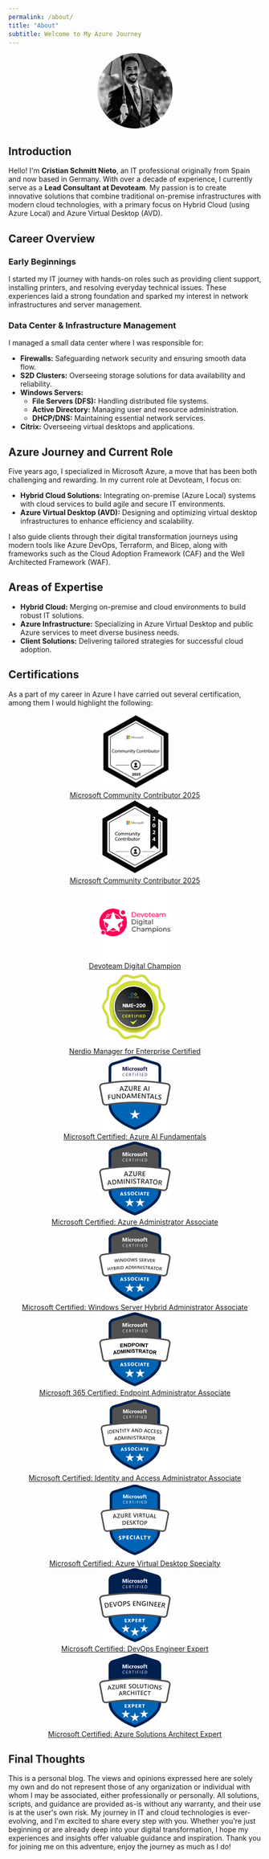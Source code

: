 ```yaml
---
permalink: /about/
title: "About"
subtitle: Welcome to My Azure Journey
---
```


<div style="text-align: center;">
  <img src="/assets/img/avatar-csn.jpeg" alt="Cristian Schmitt Nieto" style="width: 150px; height: 150px; border-radius: 50%;"/>
</div>

## Introduction

Hello! I'm **Cristian Schmitt Nieto**, an IT professional originally from Spain and now based in Germany. With over a decade of experience, I currently serve as a **Lead Consultant at Devoteam**. My passion is to create innovative solutions that combine traditional on-premise infrastructures with modern cloud technologies, with a primary focus on Hybrid Cloud (using Azure Local) and Azure Virtual Desktop (AVD).

## Career Overview

### Early Beginnings

I started my IT journey with hands-on roles such as providing client support, installing printers, and resolving everyday technical issues. These experiences laid a strong foundation and sparked my interest in network infrastructures and server management.

### Data Center & Infrastructure Management

I managed a small data center where I was responsible for:
* **Firewalls:** Safeguarding network security and ensuring smooth data flow.
* **S2D Clusters:** Overseeing storage solutions for data availability and reliability.
* **Windows Servers:**
  * **File Servers (DFS):** Handling distributed file systems.
  * **Active Directory:** Managing user and resource administration.
  * **DHCP/DNS:** Maintaining essential network services.
* **Citrix:** Overseeing virtual desktops and applications.

## Azure Journey and Current Role

Five years ago, I specialized in Microsoft Azure, a move that has been both challenging and rewarding. In my current role at Devoteam, I focus on:
* **Hybrid Cloud Solutions:** Integrating on-premise (Azure Local) systems with cloud services to build agile and secure IT environments.
* **Azure Virtual Desktop (AVD):** Designing and optimizing virtual desktop infrastructures to enhance efficiency and scalability.

I also guide clients through their digital transformation journeys using modern tools like Azure DevOps, Terraform, and Bicep, along with frameworks such as the Cloud Adoption Framework (CAF) and the Well Architected Framework (WAF).

## Areas of Expertise

* **Hybrid Cloud:** Merging on-premise and cloud environments to build robust IT solutions.
* **Azure Infrastructure:** Specializing in Azure Virtual Desktop and public Azure services to meet diverse business needs.
* **Client Solutions:** Delivering tailored strategies for successful cloud adoption.

## Certifications

As a part of my career in Azure I have carried out several certification, among them I would highlight the following:
<div class="Certifications" style="text-align: center;">
  <a href="https://www.credly.com/badges/c9188d86-44a2-457b-bcb7-11423a24a97c/public_url" target="_blank">
    <img src="/assets/img/mscc2025.png" alt="Microsoft Community Contributor 2025" class="cert-image" style="width: 150px; height: 150px;"/>
    <div style="text-align: center;">Microsoft Community Contributor 2025</div>
  </a>
  <a href="https://www.credly.com/badges/5c59cba2-abd4-49bf-99e4-4f72570851d0/public_url" target="_blank">
    <img src="/assets/img/mscc2024.png" alt="Microsoft Community Contributor 2024" class="cert-image" style="width: 150px; height: 150px;"/>
    <div style="text-align: center;">Microsoft Community Contributor 2025</div>
  </a>
  <a href="https://eu.badgr.com/public/assertions/nyYBb_cJS_yLso8m1pnOHQ?identity__email=cristian.schmitt.nieto@devoteam.com" target="_blank">
    <img src="/assets/img/devoteam-digital-champion.png" alt="Digital Champion Devoteam" class="cert-image" style="width: 150px; height: 150px;"/>
    <div style="text-align: center;">Devoteam Digital Champion</div>
  </a>
  <a href="/assets/img/cert/NME-200.pdf" target="_blank">
    <img src="/assets/img/nerdio-nme-200.png" alt="Nerdio Manager for Enterprise Certified" class="cert-image" style="width: 150px; height: 150px;"/>
    <div style="text-align: center;">Nerdio Manager for Enterprise Certified</div>
  </a>
  <a href="https://learn.microsoft.com/api/credentials/share/en-us/CristianSchmittNieto/DEC07C6846AF65A7?sharingId=24F0DC952D8EB05D" target="_blank">
    <img src="/assets/img/microsoft-certified-fundamentals-badge-AI.png" alt="Microsoft Certified: Azure AI Fundamentals" class="cert-image" style="width: 150px; height: 150px;"/>
    <div style="text-align: center;">Microsoft Certified: Azure AI Fundamentals</div>
  </a>
  <a href="https://learn.microsoft.com/api/credentials/share/en-us/CristianSchmittNieto/5FBC968AEABFC10B?sharingId=24F0DC952D8EB05D" target="_blank">
    <img src="/assets/img/microsoft-certified-associate-badge-adm.png"  alt="Microsoft Certified: Azure Administrator Associate" class="cert-image" style="width: 150px; height: 150px;"/>
    <div style="text-align: center;">Microsoft Certified: Azure Administrator Associate</div>
  </a>
  <a href="https://learn.microsoft.com/api/credentials/share/en-us/CristianSchmittNieto/A3635D8F3BE9F9C2?sharingId=24F0DC952D8EB05D" target="_blank">
    <img src="/assets/img/microsoft-certified-associate-badge-hybrid.png" alt="Microsoft Certified: Windows Server Hybrid Administrator Associate" class="cert-image" style="width: 150px; height: 150px;"/>
    <div style="text-align: center;">Microsoft Certified: Windows Server Hybrid Administrator Associate</div>
  </a>
  <a href="https://learn.microsoft.com/api/credentials/share/en-gb/CristianSchmittNieto/923DF5023E108FBA?sharingId=24F0DC952D8EB05D" target="_blank">
    <img src="/assets/img/microsoft-certified-associate-badge-endpoint.png" alt="Microsoft 365 Certified: Endpoint Administrator Associate" class="cert-image" style="width: 150px; height: 150px;"/>
    <div style="text-align: center;">Microsoft 365 Certified: Endpoint Administrator Associate</div>
  </a>
  <a href="https://learn.microsoft.com/api/credentials/share/en-gb/CristianSchmittNieto/11278E3D76BB2B12?sharingId=24F0DC952D8EB05D" target="_blank">
    <img src="/assets/img/microsoft-certified-associate-badge-identity-access.png" alt="Microsoft Certified: Identity and Access Administrator Associate" class="cert-image" style="width: 150px; height: 150px;"/>
    <div style="text-align: center;">Microsoft Certified: Identity and Access Administrator Associate</div>
  </a>
  <a href="https://learn.microsoft.com/api/credentials/share/en-us/CristianSchmittNieto/E724DDDADB705179?sharingId=24F0DC952D8EB05D" target="_blank">
    <img src="/assets/img/microsoft-certified-specialty-badge-avd.png" alt="Microsoft Certified: Azure Virtual Desktop Specialty" class="cert-image" style="width: 150px; height: 150px;"/>
    <div style="text-align: center;">Microsoft Certified: Azure Virtual Desktop Specialty</div>
  </a>
  <a href="https://learn.microsoft.com/api/credentials/share/en-us/CristianSchmittNieto/225ACCA9CD499B3C?sharingId=24F0DC952D8EB05D" target="_blank">
    <img src="/assets/img/microsoft-certified-expert-badge-DevOps.png" alt="Microsoft Certified: DevOps Engineer Expert" class="cert-image" style="width: 150px; height: 150px;"/>
    <div style="text-align: center;">Microsoft Certified: DevOps Engineer Expert</div>
  </a>
  <a href="https://learn.microsoft.com/api/credentials/share/en-us/CristianSchmittNieto/B8D453727AF2E0FF?sharingId=24F0DC952D8EB05D" target="_blank">
    <img src="/assets/img/microsoft-certified-expert-badge-expert.png" alt="Microsoft Certified: Azure Solutions Architect Expert" class="cert-image" style="width: 150px; height: 150px;"/>
    <div style="text-align: center;">Microsoft Certified: Azure Solutions Architect Expert</div>
  </a>
</div>

## Final Thoughts

This is a personal blog. The views and opinions expressed here are solely my own and do not represent those of any organization or individual with whom I may be associated, either professionally or personally. All solutions, scripts, and guidance are provided as-is without any warranty, and their use is at the user's own risk. 
My journey in IT and cloud technologies is ever-evolving, and I'm excited to share every step with you. Whether you're just beginning or are already deep into your digital transformation, I hope my experiences and insights offer valuable guidance and inspiration. Thank you for joining me on this adventure, enjoy the journey as much as I do!
